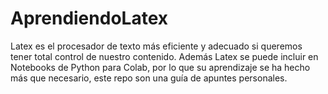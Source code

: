 # AprendiendoLatex
Latex es el procesador de texto más eficiente y adecuado si queremos tener total control de nuestro contenido. Además Latex se puede incluir en Notebooks de Python para Colab, por lo que su aprendizaje se ha hecho más que necesario, este repo son una guía de apuntes personales.
